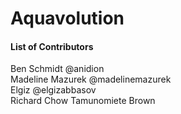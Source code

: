 # Aquavolution
#### List of Contributors
Ben Schmidt @anidion\
Madeline Mazurek @madelinemazurek\
Elgiz @elgizabbasov\
Richard Chow
Tamunomiete Brown
